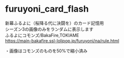 # furuyoni_card_flash
新幕ふるよに（桜降る代に決闘を）のカード記憶用  
シーズン3の画像のみをランダムに表示します  
ふるよにコモンズ/BakaFire,TOKIAME  
https://main-bakafire.ssl-lolipop.jp/furuyoni/na/rule.html  
  
・画像はコモンズのものを50%で縮小済み  
